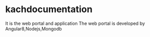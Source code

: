 # kachdocumentation
It is the web portal and application 
The web portal is developed by Angular8,Nodejs,Mongodb
